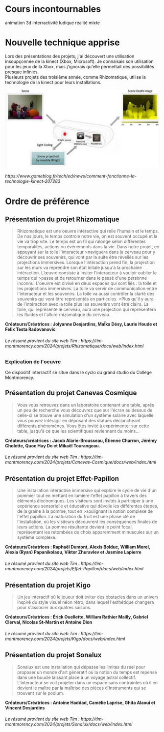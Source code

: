 # Cours incontournables
animation 3d
interractivité ludique
réalité mixte
# Nouvelle technique apprise
Lors des présentations des projets, j'ai découvert une utilisation insoupçonnée de la kinect (Xbox, Microsoft). Je connaisais son utilisation pour les jeux de la Xbox, mais j'ignorais qu'elle permettait des possibilités presque infinies. <br>
Plusieurs projets des troisième année, comme Rhizomatique, utilise la technologie de la kinect pour leurs installations. 


 ![](.//media/CRESCENTIA_kinect_fontionnement.png)
<h6 >https://www.gameblog.fr/tech/ed/news/comment-fonctionne-la-technologie-kinect-207283 </h6>

# Ordre de préférence

## Présentation du projet Rhizomatique 
> Rhizomatique est une oeuvre intéractive qui relie l'humain et le temps. De nos jours, le temps controle notre vie, on est souvent occupé et la vie va trop vite. Le temps est un fil qui ralonge selon différentes temporalités, actions ou événements dans la vie. Dans notre projet, en appuyant sur la toile l'interacteur >naviguera dans le cerveau pour y découvrir ses souvenirs, qui vont par la suite être révellés sur les projections immersives. Lorsque l'intéraction prend fin, la projection sur les murs va reprendre son état initale jusqu'à la prochaine intéraction. L’œuvre consiste à insiter l'interacteur à vouloir oublier le temps qui >passe et de retourner dans le passé d'une personne inconnu. L'oeuvre est divisé en deux espaces qui sont liés : la toile et les projections immersives. La toile va servir de communication entre l'interacteur et les souvenirs. La toile va aussi contrôler la clarté des souvenirs qui vont être représentés en particules. >Plus qu'il y aura de l'intéraction avec la toile plus les souvenirs vont être clairs. La toile, qui représente le cerveau, aura une projection qui représentera les fluides et l'allure rhizomatique du cerveau.
>

**Créateurs/Créatrices : Jolyanne Desjardins, MaÏka Désy, Laurie Houde et Felix Testa Radovanovic**

<h6>Le résumé provient du site web Tim : https://tim-montmorency.com/2024/projets/Rhizomatique/docs/web/index.html</h6>


### Explication de l'oeuvre
Ce dispositif interractif se situe dans le cyclo du grand studio du Collège Montmorency. 


## Présentation du projet Canevas Cosmique
>Vous vous retrouvez dans un laboratoire contenant une table, après un peu de recherche vous découvrez que sur l'écran au dessus de celle-ci se trouve une simulation d'un système solaire avec laquelle vous pouvez intéragir en déposant des statues déclancheant différents phénomènes. Vous êtes invité à expérimenter sur cette table, jusqu'à ce que les scientifiques reviennent du moins...
>
**Créateurs/créatrices : Jacob Alarie-Brousseau, Étienne Charron, Jérémy Cholette, Quoc Huy Do et Mikaël Tourangeau.** 

<h6>Le résumé provient du site web Tim : https://tim-montmorency.com/2024/projets/Canevas-Cosmique/docs/web/index.html</h6>

## Présentation du projet Effet-Papillon
>Une installation interactive immersive qui explore le cycle de vie d'un pommier tout en mettant en lumière l'effet papillon à travers des éléments électroniques. Les visiteurs sont invités à participer à une expérience sensorielle et éducative qui dévoile les différentes étapes, de la graine à la pomme, tout en >soulignant la notion complexe de l'effet papillon. La maturation du fruit est une phase clé de l'installation, où les visiteurs découvrent les conséquences finales de leurs actions. La pomme résultante devient le point focal, représentant les retombées de choix apparemment minuscules sur un système complexe.
>

**Créateurs/Créatrices : Raphaël Dumont, Alexis Bolduc, William Morel, Alexia (Ryan) Papanikolaou, Viktor Zhuravlev et Jasmine Lapierre**
<h6>Le résumé provient du site web Tim : https://tim-montmorency.com/2024/projets/Effet-Papillon/docs/web/index.html</h6>




## Présentation du projet Kigo
>Un jeu interactif oû le joueur doit éviter des obstacles dans un univers inspiré du style visuel néon rétro, dans lequel l'esthétique changera pour s'associer aux quatres saisons.


**Créateurs/Créatrices : Érick Ouellette, William Rathier Mailly, Gabriel Clerval, Nicolas St-Martin et Antoine Dion**

<h6>Le résumé provient du site web Tim : https://tim-montmorency.com/2024/projets/Kigo/docs/web/index.html</h6>

## Présentation du projet Sonalux
>Sonalux est une installation qui dépasse les limites du réel pour proposer un monde d'art génératif où la notion du temps est repensé dans une boucle laissant place à un voyage astral collectif. L'interacteur se voit projeter dans un espace sans contraintes où il en devient le maître par la maîtrise des pièces d'instruments qui se trouvent sur le podium.
>
**Créateurs/Créatrices : Antoine Haddad, Camélie Laprise, Ghita Alaoui et Vincent Desjardins**

<h6>Le résumé provient du site web Tim : https://tim-montmorency.com/2024/projets/Sonalux/docs/web/index.html</h6>



